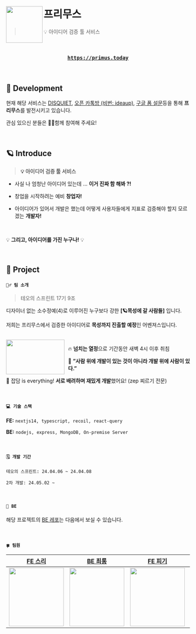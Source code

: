 # 프리무스<img src="https://github.com/primus-teoSprint/FE/assets/63100352/92d0b17a-e08d-4b9e-bd7d-a502def93e07" align=left width=100>

> 💡 아이디어 검증 툴 서비스

<br />

<div align="center">
  <h3>

[`https://primus.today`](https://primus.today)

</h3>
</div>

<br />

## 🚀 Development

현재 해당 서비스는 [DISQUIET](https://disquiet.io/product/%ED%94%84%EB%A6%AC%EB%AC%B4%EC%8A%A4), [오픈 카톡방 (비번: ideaup)](https://open.kakao.com/o/gxhjBTlg), [구글 폼 설문](https://forms.gle/RV1ceiSce7TpWsax5)등을 통해 **프리무스**를 발전시키고 있습니다.

관심 있으신 분들은 🙌🏻함께 참여해 주세요!

<br />

## 🪐 Introduce

> **💡 아이디어 검증 툴 서비스**

- 사실 나 엄청난 아이디어 있는데 … **이거 진짜 함 해봐 ?!**

- 창업을 시작하려는 예비 **창업자!**

- 아이디어가 있어서 개발은 했는데 어떻게 사용자들에게 지표로 검증해야 할지 모르겠는 **개발자!**

<br />

💡 **그리고, 아이디어를 가진 누구나!** 💡

<br />

## 🌝 Project

#### `👯‍♂️ 팀 소개`

> 테오의 스프린트 17기 9조

디자이너 없는 소수정예(4)로 이루어진 누구보다 강한 **[🪐목성에 갈 사람들]** 입니다.

저희는 프리무스에서 검증한 아이디어로 **목성까지 진출할 예정**인 어벤져스입니다.

<br />

<img src="https://github.com/primus-teoSprint/FE/assets/63100352/6562e8ea-9c37-4bfe-84c7-519b3afe9870" width="160" align="left" height="95" style="margin-right: 10px"/>

🔥 **넘치는 열정**으로 기간동안 새벽 4시 이후 취침

🚀 **”사람 위에 개발이 있는 것이 아니라 개발 위에 사람이 있다.”**

🐥 잡담 is everything! **서로 배려하며 재밌게 개발**했어요! (zep 찌르기 전문)

<br />

#### `💻 기술 스택`

**FE:** `nextjs14, typescript, recoil, react-query`

**BE:** `nodejs, express, MongoDB, On-premise Server`

<br />

#### `🗓️ 개발 기간`

```text
테오의 스프린트: 24.04.06 ~ 24.04.08

2차 개발: 24.05.02 ~
```

<br />

#### `👻 BE`

해당 프로젝트의 [BE 레포](https://github.com/primus-teoSprint/BE)는 다음에서 보실 수 있습니다.

<br />

#### `🍀 팀원`

|                         [FE 스리](https://github.com/hanseulhee)                          |                          [BE 최롱](https://github.com/Choirong)                           |                           [FE 피기](https://github.com/03hoho03)                           |                          [FE 환두](https://github.com/chaduhwan)                           |
| :---------------------------------------------------------------------------------------: | :---------------------------------------------------------------------------------------: | :----------------------------------------------------------------------------------------: | :----------------------------------------------------------------------------------------: |
| <img src="https://avatars.githubusercontent.com/u/63100352?v=4" width="150" height="160"> | <img src="https://avatars.githubusercontent.com/u/89922415?v=4" width="150" height="160"> | <img src="https://avatars.githubusercontent.com/u/122659293?v=4" width="150" height="160"> | <img src="https://avatars.githubusercontent.com/u/137901354?v=4" width="150" height="160"> |
